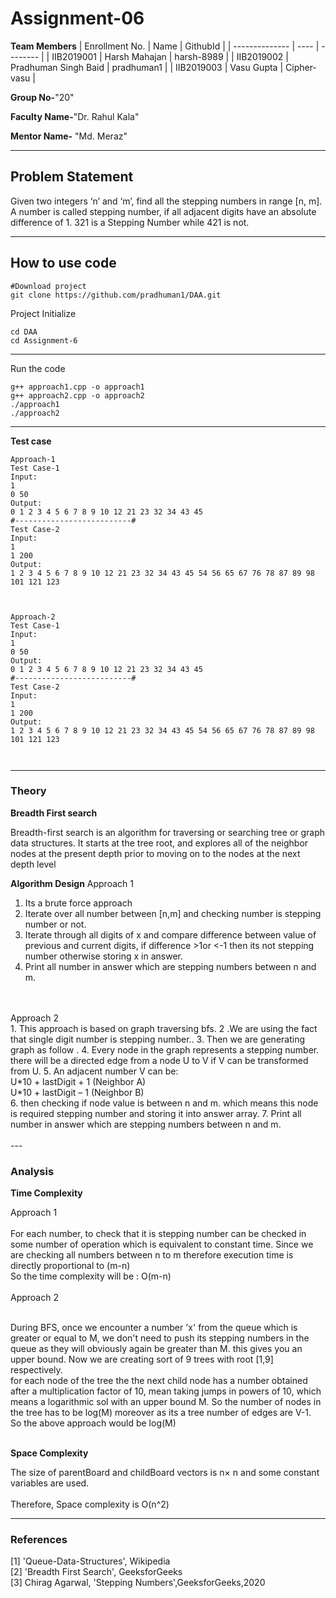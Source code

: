 # Assignment-06

**Team Members**
|   Enrollment No.  |   Name   | GithubId |
|   --------------  |   ----   | -------- |
|    IIB2019001  |   Harsh Mahajan | harsh-8989 |
|    IIB2019002  |  Pradhuman Singh Baid  | pradhuman1 | 
|    IIB2019003  |   Vasu Gupta | Cipher-vasu |

**Group No-**"20"

**Faculty Name-**"Dr. Rahul Kala"

**Mentor Name-** "Md. Meraz"

---
## Problem Statement
Given two integers ‘n’ and ‘m’, find all the stepping numbers in range [n, m]. A number is
called stepping number, if all adjacent digits have an absolute difference of 1. 321 is a
Stepping Number while 421 is not.

---
## How to use code

```
#Download project
git clone https://github.com/pradhuman1/DAA.git
```
Project Initialize 
```
cd DAA
cd Assignment-6
```
---

Run the code
```
g++ approach1.cpp -o approach1
g++ approach2.cpp -o approach2
./approach1
./approach2
```
---

**Test case**

```
Approach-1 
Test Case-1
Input:
1
0 50
Output:
0 1 2 3 4 5 6 7 8 9 10 12 21 23 32 34 43 45
#--------------------------#
Test Case-2
Input:
1
1 200
Output:
1 2 3 4 5 6 7 8 9 10 12 21 23 32 34 43 45 54 56 65 67 76 78 87 89 98 101 121 123



Approach-2
Test Case-1
Input:
1
0 50
Output:
0 1 2 3 4 5 6 7 8 9 10 12 21 23 32 34 43 45
#--------------------------#
Test Case-2
Input:
1
1 200
Output:
1 2 3 4 5 6 7 8 9 10 12 21 23 32 34 43 45 54 56 65 67 76 78 87 89 98 101 121 123



```
---

### Theory

**Breadth First search**

Breadth-first search is an algorithm for traversing or searching tree or graph data structures. It starts at the tree root, and explores all of the neighbor nodes at the present depth prior to moving on to the nodes at the next depth level

**Algorithm Design**
Approach 1<br>
1. Its a brute force approach
2. Iterate  over  all  number  between  [n,m]  and  checking number is stepping number or not.
3. Iterate  through  all  digits  of  x  and  compare  difference between value of previous and current digits, if difference >1or  <-1  then  its  not  stepping  number  otherwise  storing  x  in answer.
4. Print all number in answer which are stepping numbers between n and m.
<br>
<br>
Approach 2<br>
1. This approach is based on graph traversing bfs.
2 .We are using the fact that single digit number is stepping number..
3. Then we are generating graph as follow .
4. Every node in the graph represents a stepping number. there will be a directed edge from a node U to V if V can be transformed from U.
5. An adjacent number V can be:  <br>
     U*10 + lastDigit + 1 (Neighbor A)<br>
     U*10 + lastDigit – 1 (Neighbor B)<br>
6. then checking if node value is between n and m. which means this node is required stepping number and storing it into answer array.
7. Print all number in answer which are stepping numbers between n and m.
<br>
<br>
---

### Analysis

**Time Complexity**

Approach 1<br><br>
For each number, to check that it is stepping number can be checked in some number of operation which is equivalent to constant time. Since we are checking all numbers between n to m therefore execution time is  directly proportional to (m-n)<br>
So the time complexity will be :  O(m-n)<br><br>
Approach 2<br><br>

During BFS, once we encounter a number 'x' from the queue which is greater or equal to M, we don't need to push its stepping numbers in the queue as they will obviously again be greater than M. this gives you an upper bound. Now we are creating sort of 9 trees with root [1,9] respectively. <br>
for each node of the tree the the next child node has a number obtained after a multiplication factor of 10, mean taking jumps in powers of 10, which means a logarithmic sol with an upper bound M. So the number of nodes in the tree has to be log(M) moreover as its a tree number of edges are V-1.<br>
So the above approach would be log(M)<br><br>

**Space Complexity**

The size of parentBoard and childBoard vectors is  n× n and some constant variables are used.
<br>
<br>
Therefore, Space complexity is O(n^2)
<br>

---

### References

[1] 'Queue-Data-Structures', Wikipedia<br>
[2] 'Breadth First Search', GeeksforGeeks<br>
[3] Chirag Agarwal, 'Stepping Numbers',GeeksforGeeks,2020<br>
